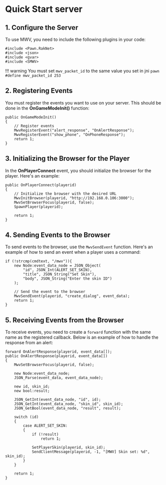 # Quick Start server

## 1. Configure the Server

To use MWV, you need to include the following plugins in your code:

```pawn
#include <Pawn.RakNet>
#include <json>
#include <gvar>
#include <SMWV>
```

!!! warning
    You must set `mwv_packet_id` to the same value you set in jni
    ```pawn
    #define mwv_packet_id 253
    ```

## 2. Registering Events

You must register the events you want to use on your server. This should be done in the **OnGameModeInit()** function:

```pawn
public OnGameModeInit()
{
    // Register events
    MwvRegisterEvent("alert_response", "OnAlertResponse");
    MwvRegisterEvent("show_phone", "OnPhoneResponse");
    return 1;
}
```

## 3. Initializing the Browser for the Player

In the **OnPlayerConnect** event, you should initialize the browser for the player. Here's an example:

```pawn
public OnPlayerConnect(playerid)
{
    // Initialize the browser with the desired URL
    MwvInitBrowser(playerid, "http://192.168.0.106:3000");
    MwvSetBrowserFocus(playerid, false);
    SpawnPlayer(playerid); 
    
    return 1;
}
```

## 4. Sending Events to the Browser

To send events to the browser, use the `MwvSendEvent` function. Here's an example of how to send an event when a player uses a command:

```pawn
if (!strcmp(cmdtext, "/mwv")){
    new Node:event_data_node = JSON_Object(
        "id", JSON_Int(ALERT_SET_SKIN),
        "title", JSON_String("Set Skin"),
        "body", JSON_String("Enter the skin ID")
    );
    
    // Send the event to the browser
    MwvSendEvent(playerid, "create_dialog", event_data);
    return 1;
}
```

## 5. Receiving Events from the Browser

To receive events, you need to create a `forward` function with the same name as the registered callback. Below is an example of how to handle the response from an alert:

```pawn
forward OnAlertResponse(playerid, event_data[]);
public OnAlertResponse(playerid, event_data[])
{
    MwvSetBrowserFocus(playerid, false);

    new Node:event_data_node;
    JSON_Parse(event_data, event_data_node);

    new id, skin_id;
    new bool:result;
    
    JSON_GetInt(event_data_node, "id", id);
    JSON_GetInt(event_data_node, "skin_id", skin_id);
    JSON_GetBool(event_data_node, "result", result);
  
    switch (id)
    {
        case ALERT_SET_SKIN:
        {
            if (!result)
                return 1;

            SetPlayerSkin(playerid, skin_id);
            SendClientMessage(playerid, -1, "[MWV] Skin set: %d", skin_id);
        }
    }

    return 1;
}
```
